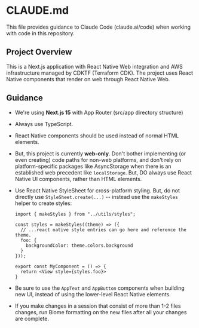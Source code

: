 # CLAUDE.md

This file provides guidance to Claude Code (claude.ai/code) when working with code in this repository.

## Project Overview

This is a Next.js application with React Native Web integration and AWS infrastructure managed by CDKTF (Terraform CDK). The project uses React Native components that render on web through React Native Web.

## Guidance

- We're using **Next.js 15** with App Router (src/app directory structure)

- Always use TypeScript.

- React Native components should be used instead of normal HTML elements.

- But, this project is currently **web-only**. Don't bother implementing (or even creating) code paths for non-web platforms, and don't rely on platform-specific packages like AsyncStorage when there is an established web precedent like `localStorage`. But, DO always use React Native UI components, rather than HTML elements.

- Use React Native StyleSheet for cross-platform styling. But, do not directly use `StyleSheet.create(...)` -- instead use the `makeStyles` helper to create styles:

    ```tsx
    import { makeStyles } from "../utils/styles";

    const styles = makeStyles((theme) => ({
      // ...react native style entries can go here and reference the theme.
      foo: {
        backgroundColor: theme.colors.background
      }
    }));
    
    export const MyComponent = () => {
      return <View style={styles.foo}>
    }
    ```

- Be sure to use the `AppText` and `AppButton` components when building new UI, instead of using the lower-level React Native elements.

- If you make changes in a session that consist of more than 1-2 files changes, run Biome formatting on the new files after all your changes are complete.